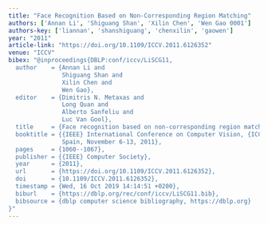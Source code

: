 ```yaml
---
title: "Face Recognition Based on Non-Corresponding Region Matching"
authors: ['Annan Li', 'Shiguang Shan', 'Xilin Chen', 'Wen Gao 0001']
authors-key: ['liannan', 'shanshiguang', 'chenxilin', 'gaowen']
year: "2011"
article-link: "https://doi.org/10.1109/ICCV.2011.6126352"
venue: "ICCV"
bibex: "@inproceedings{DBLP:conf/iccv/LiSCG11,
  author    = {Annan Li and
               Shiguang Shan and
               Xilin Chen and
               Wen Gao},
  editor    = {Dimitris N. Metaxas and
               Long Quan and
               Alberto Sanfeliu and
               Luc Van Gool},
  title     = {Face recognition based on non-corresponding region matching},
  booktitle = {{IEEE} International Conference on Computer Vision, {ICCV} 2011, Barcelona,
               Spain, November 6-13, 2011},
  pages     = {1060--1067},
  publisher = {{IEEE} Computer Society},
  year      = {2011},
  url       = {https://doi.org/10.1109/ICCV.2011.6126352},
  doi       = {10.1109/ICCV.2011.6126352},
  timestamp = {Wed, 16 Oct 2019 14:14:51 +0200},
  biburl    = {https://dblp.org/rec/conf/iccv/LiSCG11.bib},
  bibsource = {dblp computer science bibliography, https://dblp.org}
}"
---
```

